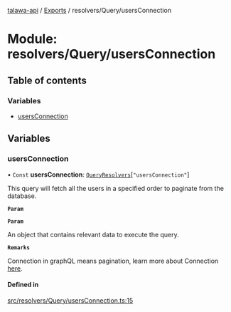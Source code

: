 [talawa-api](../README.md) / [Exports](../modules.md) / resolvers/Query/usersConnection

# Module: resolvers/Query/usersConnection

## Table of contents

### Variables

- [usersConnection](resolvers_Query_usersConnection.md#usersconnection)

## Variables

### usersConnection

• `Const` **usersConnection**: [`QueryResolvers`](types_generatedGraphQLTypes.md#queryresolvers)[``"usersConnection"``]

This query will fetch all the users in a specified order to paginate from the database.

**`Param`**

**`Param`**

An object that contains relevant data to execute the query.

**`Remarks`**

Connection in graphQL means pagination,
learn more about Connection [here](https://relay.dev/graphql/connections.htm).

#### Defined in

[src/resolvers/Query/usersConnection.ts:15](https://github.com/PalisadoesFoundation/talawa-api/blob/3a8a11a/src/resolvers/Query/usersConnection.ts#L15)
